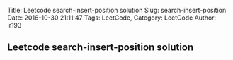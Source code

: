 Title: Leetcode search-insert-position solution
Slug: search-insert-position
Date: 2016-10-30 21:11:47
Tags: LeetCode,
Category: LeetCode
Author: ir193


## Leetcode search-insert-position solution
